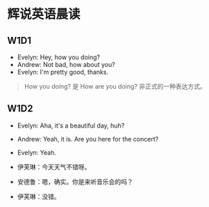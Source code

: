 # 辉说英语晨读

## W1D1

- Evelyn: Hey, how you doing?
- Andrew: Not bad, how about you?
- Evelyn: I'm pretty good, thanks.

> How you doing? 是 How are you doing? 非正式的一种表达方式。

## W1D2

- Evelyn: Aha, it's a beautiful day, huh?
- Andrew: Yeah, it is. Are you here for the concert?
- Evelyn: Yeah.

- 伊芙琳：今天天气不错呀。
- 安德鲁：嗯，确实。你是来听音乐会的吗？
- 伊芙琳：没错。
